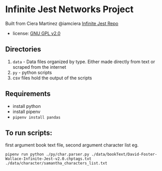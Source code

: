 # Infinite Jest Networks Project

Built from Ciera Martinez @iamciera [Infinite Jest Repo](https://github.com/iamciera/infiniteJest)
- license: [GNU GPL v2.0](http://choosealicense.com/licenses/gpl-2.0/)


## Directories

1. `data` - Data files organized by type.  Either made directly from text or scraped from the internet
2. `py` - python scripts
3. csv files hold the output of the scripts

## Requirements
- install python
- install pipenv
- `pipenv install pandas`

## To run scripts:
first argument book text file, second argument character list
eg.
```
pipenv run python ./py/char.parser.py ./data/bookText/David-Foster-Wallace-Infinite-Jest-v2.0.chptags.txt ./data/character/samantha_characters_list.txt
```
